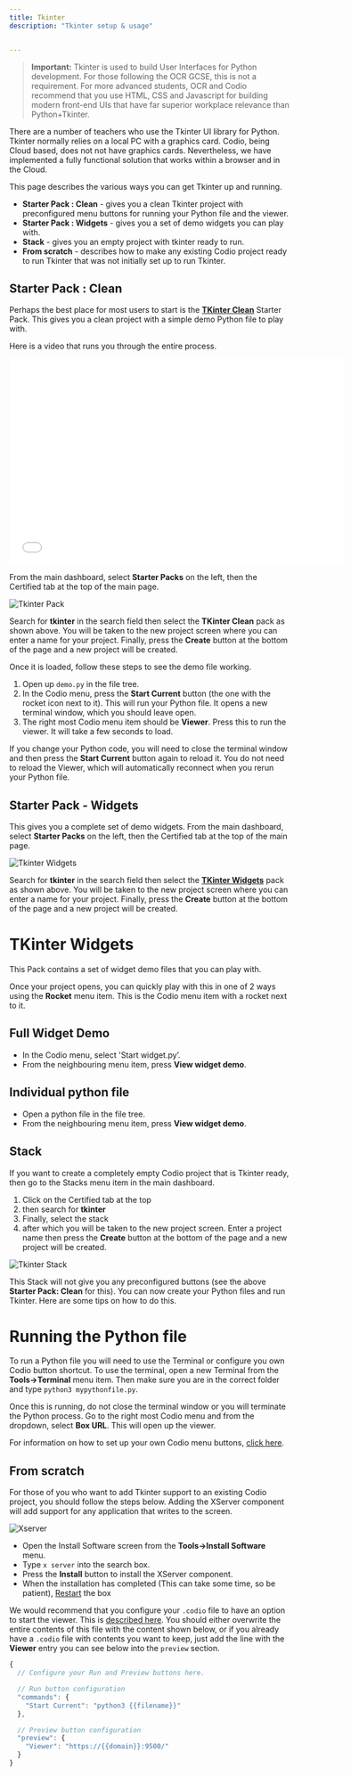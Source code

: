 ```yaml
---
title: Tkinter
description: "Tkinter setup & usage"


---
```


> **Important:** Tkinter is used to build User Interfaces for Python development. For those following the OCR GCSE, this is not a requirement. For more advanced students, OCR and Codio recommend that you use HTML, CSS and Javascript for building modern front-end UIs that have far superior workplace relevance than Python+Tkinter.

There are a number of teachers who use the Tkinter UI library for Python. Tkinter normally relies on a local PC with a graphics card. Codio, being Cloud based, does not not have graphics cards. Nevertheless, we have implemented a fully functional solution that works within a browser and in the Cloud.

This page describes the various ways you can get Tkinter up and running.

- **Starter Pack : Clean** - gives you a clean Tkinter project with preconfigured menu buttons for running your Python file and the viewer.
- **Starter Pack : Widgets** - gives you a set of demo widgets you can play with.
- **Stack** - gives you an empty project with tkinter ready to run.
- **From scratch** - describes how to make any existing Codio project ready to run Tkinter that was not initially set up to run Tkinter.

## Starter Pack : Clean
Perhaps the best place for most users to start is the **[TKinter Clean](https://codio.com/home/starter-packs/22d48c99-80a4-43dd-90e9-83fe59d3906c)** Starter Pack. This gives you a clean project with a simple demo Python file to play with.

Here is a video that runs you through the entire process.

<div class="video">
<div class="video-wrapper">
<iframe src="//player.vimeo.com/video/131579422" width="600" height="370" frameborder="0" webkitallowfullscreen mozallowflscreen allowfullscreen></iframe>
</div>
</div>

From the main dashboard, select **Starter Packs** on the left, then the Certified tab at the top of the main page.

![Tkinter Pack](/img/tkinter-pack.png)


Search for **tkinter** in the search field then select the **TKinter Clean** pack as shown above. You will be taken to the new project screen where you can enter a name for your project. Finally, press the **Create** button at the bottom of the page and a new project will be created.

Once it is loaded, follow these steps to see the demo file working.

1. Open up `demo.py` in the file tree.
1. In the Codio menu, press the **Start Current** button (the one with the rocket icon next to it). This will run your Python file. It opens a new terminal window, which you should leave open.
1. The right most Codio menu item should be **Viewer**. Press this to run the viewer. It will take a few seconds to load.

If you change your Python code, you will need to close the terminal window and then press the **Start Current** button again to reload it. You do not need to reload the Viewer, which will automatically reconnect when you rerun your Python file.


## Starter Pack - Widgets
This gives you a complete set of demo widgets. From the main dashboard, select **Starter Packs** on the left, then the Certified tab at the top of the main page.

![Tkinter Widgets](/img/tkinter-pack.png)


Search for **tkinter** in the search field then select the **[TKinter Widgets](https://codio.com/home/starter-packs/35641b58-c3ce-44da-b07b-93c062344e82)** pack as shown above. You will be taken to the new project screen where you can enter a name for your project. Finally, press the **Create** button at the bottom of the page and a new project will be created.

# TKinter Widgets
This Pack contains a set of widget demo files that you can play with.

Once your project opens, you can quickly play with this in one of 2 ways using the **Rocket** menu item. This is the Codio menu item with a rocket next to it.

## Full Widget Demo

- In the Codio menu, select 'Start widget.py’.
- From the neighbouring menu item, press **View widget demo**.

## Individual python file

- Open a python file in the file tree.
- From the neighbouring menu item, press **View widget demo**.


## Stack
If you want to create a completely empty Codio project that is Tkinter ready, then go to the Stacks menu item in the main dashboard.

1. Click on the Certified tab at the top
1. then search for **tkinter**
1. Finally, select the stack
1. after which you will be taken to the new project screen. Enter a project name then press the **Create** button at the bottom of the page and a new project will be created.

![Tkinter Stack](/img/tkinter-stack.png)


This Stack will not give you any preconfigured buttons (see the above **Starter Pack: Clean** for this).
You can now create your Python files and run Tkinter. Here are some tips on how to do this.

# Running the Python file
To run a Python file you will need to use the Terminal or configure you own Codio button shortcut. To use the terminal, open a new Terminal from the **Tools->Terminal** menu item. Then make sure you are in the correct folder and type `python3 mypythonfile.py`.

Once this is running, do not close the terminal window or you will terminate the Python process. Go to the right most Codio menu and from the dropdown, select **Box URL**. This will open up the viewer.

For information on how to set up your own Codio menu buttons, [click here](/project/ide/boxes/#customizable-run-menu).


## From scratch
For those of you who want to add Tkinter support to an existing Codio project, you should follow the steps below. Adding the XServer component will add support for any application that writes to the screen.

![Xserver](/img/xserver-install.png)


- Open the Install Software screen from the **Tools->Install Software** menu.
- Type `x server` into the search box.
- Press the **Install** button to install the XServer component.
- When the installation has completed (This can take some time, so be patient), [Restart](/project/ide/boxes/#restart-and-reset) the box


We would recommend that you configure your `.codio` file to have an option to start the viewer. This is [described here](/project/ide/boxes/#customizable-run-menu). You should either overwrite the entire contents of this file with the content shown below, or if you already have a `.codio` file with contents you want to keep, just add the line with the **Viewer** entry you can see below into the `preview` section.

```javascript
{
  // Configure your Run and Preview buttons here.

  // Run button configuration
  "commands": {
    "Start Current": "python3 {{filename}}"
  },

  // Preview button configuration
  "preview": {
    "Viewer": "https://{{domain}}:9500/"
  }
}
```
